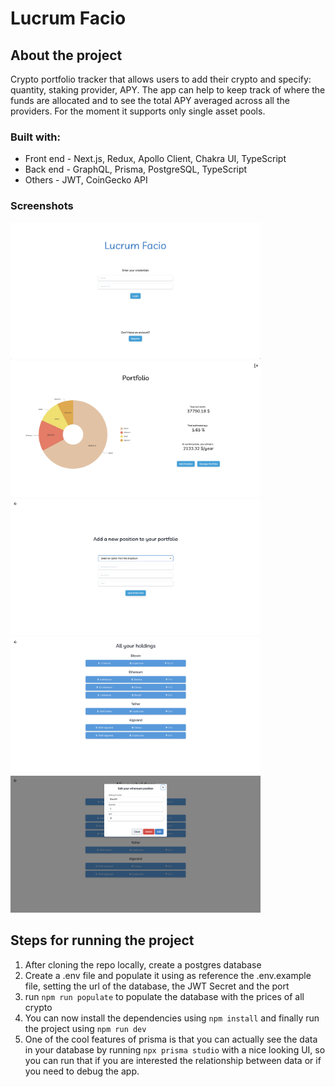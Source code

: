 # Lucrum Facio

## About the project

 Crypto portfolio tracker that allows users to add their crypto and specify: quantity, staking provider, APY. The app can help to keep track of where the funds are allocated and to see the total APY averaged across all the providers.
 For the moment it supports only single asset pools.

### Built with:

- Front end - Next.js, Redux, Apollo Client, Chakra UI, TypeScript
- Back end - GraphQL, Prisma, PostgreSQL, TypeScript
- Others - JWT, CoinGecko API

### Screenshots

<img src="screenshots/login.png?raw=true" width="400"> <img src="screenshots/holdings.png?raw=true" width="400"> <img src="screenshots/add-position.png?raw=true" width="400"> <img src="screenshots/portfolio-list.png?raw=true" width="400"> <img src="screenshots/edit-position.png?raw=true" width="400">

## Steps for running the project

1. After cloning the repo locally, create a postgres database 
2. Create a .env file and populate it using as reference the .env.example file, setting the url of the database, the JWT Secret and the port
3. run  ```npm run populate```  to populate the database with the prices of all crypto
4. You can now install the dependencies using ```npm install``` and finally run the project using ```npm run dev```
5. One of the cool features of prisma is that you can actually see the data in your database by running ```npx prisma studio``` with a nice looking UI, so you can run that if you are interested the relationship between data or if you need to debug the app. 
